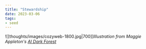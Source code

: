 ```yaml
---
title: "Stewardship"
date: 2023-03-06
tags:
- seed
---
```

![[thoughts/images/cozyweb-1800.jpg|700]]*Illustration from Maggie Appleton's [AI Dark Forest](https://maggieappleton.com/ai-dark-forest)*
